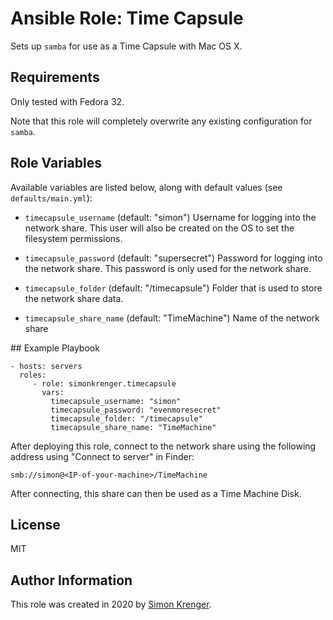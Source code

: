 # Ansible Role: Time Capsule

Sets up `samba` for use as a Time Capsule with Mac OS X.

## Requirements

Only tested with Fedora 32.

Note that this role will completely overwrite any existing configuration for `samba`.

## Role Variables

Available variables are listed below, along with default values (see `defaults/main.yml`):

* `timecapsule_username` (default: "simon")
  Username for logging into the network share.
  This user will also be created on the OS to set the filesystem permissions.

* `timecapsule_password` (default: "supersecret")
  Password for logging into the network share.
  This password is only used for the network share.

* `timecapsule_folder` (default: "/timecapsule")
  Folder that is used to store the network share data.

* `timecapsule_share_name` (default: "TimeMachine")
  Name of the network share

## Example Playbook

    - hosts: servers
      roles:
         - role: simonkrenger.timecapsule
           vars:
             timecapsule_username: "simon"
             timecapsule_password: "evenmoresecret"
             timecapsule_folder: "/timecapsule"
             timecapsule_share_name: "TimeMachine"

After deploying this role, connect to the network share using the following address using "Connect to server" in Finder:

```
smb://simon@<IP-of-your-machine>/TimeMachine
```

After connecting, this share can then be used as a Time Machine Disk.

## License

MIT

## Author Information

This role was created in 2020 by [Simon Krenger](https://www.krenger.ch).